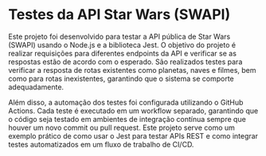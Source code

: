 # Testes da API Star Wars (SWAPI)

Este projeto foi desenvolvido para testar a API pública de Star Wars (SWAPI) usando o Node.js e a biblioteca Jest. O objetivo do projeto é realizar requisições para diferentes endpoints da API e verificar se as respostas estão de acordo com o esperado. São realizados testes para verificar a resposta de rotas existentes como planetas, naves e filmes, bem como para rotas inexistentes, garantindo que o sistema se comporte adequadamente.

Além disso, a automação dos testes foi configurada utilizando o GitHub Actions. Cada teste é executado em um workflow separado, garantindo que o código seja testado em ambientes de integração contínua sempre que houver um novo commit ou pull request. Este projeto serve como um exemplo prático de como usar o Jest para testar APIs REST e como integrar testes automatizados em um fluxo de trabalho de CI/CD.
